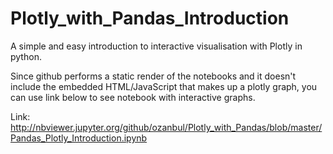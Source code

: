 # Plotly_with_Pandas_Introduction
A simple and easy introduction to interactive visualisation with Plotly in python.

Since  github performs a static render of the notebooks and it doesn't include the embedded HTML/JavaScript that makes up a plotly graph, you can use link below to see notebook with interactive graphs.

Link: http://nbviewer.jupyter.org/github/ozanbul/Plotly_with_Pandas/blob/master/Pandas_Plotly_Introduction.ipynb 
